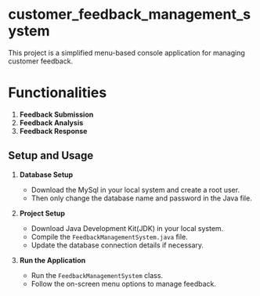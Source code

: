 # customer_feedback_management_system

This project is a simplified menu-based console application for managing customer feedback.

# Functionalities

1. **Feedback Submission**
2. **Feedback Analysis**
3. **Feedback Response**

## Setup and Usage

1. **Database Setup**
   - Download the MySql in your local system and create a root user.
   - Then only change the database name and password in the Java file.

2. **Project Setup**
   - Download Java Development Kit(JDK) in your local system.
   - Compile the `FeedbackManagementSystem.java` file.
   - Update the database connection details if necessary.

4. **Run the Application**
   - Run the `FeedbackManagementSystem` class.
   - Follow the on-screen menu options to manage feedback.


